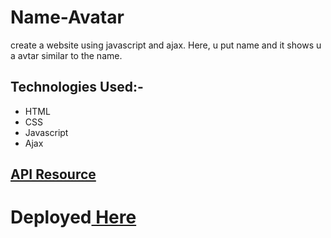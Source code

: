 # Name-Avatar
create a website using javascript and ajax. Here, u put name and it shows u a avtar similar to the name.
## **Technologies Used:-**
* HTML
* CSS
* Javascript
* Ajax
## [API Resource](https://joeschmoe.io)
# Deployed[ Here ](https://vyash5075.github.io/Name-Avatar/)
